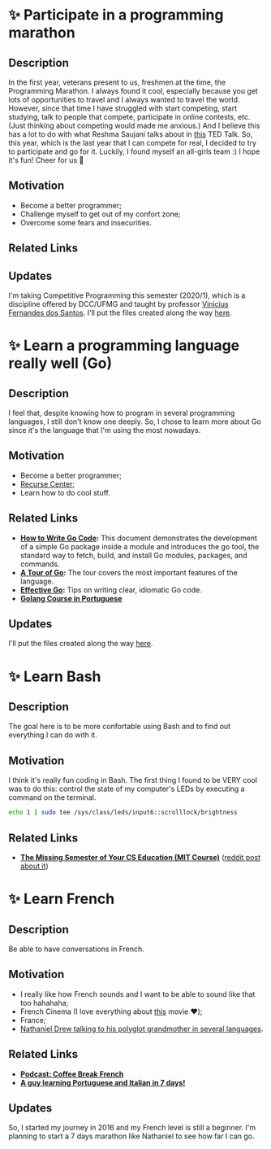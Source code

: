 # :sparkles: Participate in a programming marathon

## Description

In the first year, veterans present to us, freshmen at the time, the Programming Marathon. I always found it cool, especially because you get lots of opportunities to travel and I always wanted to travel the world. However, since that time I have struggled with start competing, start studying, talk to people that compete, participate in online contests, etc. (Just thinking about competing would made me anxious.) And I believe this has a lot to do with what Reshma Saujani talks about in [this](https://www.ted.com/talks/reshma_saujani_teach_girls_bravery_not_perfection) TED Talk. So, this year, which is the last year that I can compete for real, I decided to try to participate and go for it. Luckily, I found myself an all-girls team :) I hope it's fun! Cheer for us :crossed_fingers:

## Motivation

- Become a better programmer;
- Challenge myself to get out of my confort zone;
- Overcome some fears and insecurities.

## Related Links


## Updates

I'm taking Competitive Programming this semester (2020/1), which is a discipline offered by DCC/UFMG and taught by professor [Vinicius Fernandes dos Santos](https://homepages.dcc.ufmg.br/~viniciussantos/). I'll put the files created along the way [here](https://github.com/lorenaleao/code-challenges).

# :sparkles: Learn a programming language really well (Go)

## Description

I feel that, despite knowing how to program in several programming languages, I still don't know one deeply. So, I chose to learn more about Go since it's the language that I'm using the most nowadays.

## Motivation

- Become a better programmer;
- [Recurse Center](https://www.recurse.com/manual#sec-advice);
- Learn how to do cool stuff.

## Related Links

* __[How to Write Go Code](https://golang.org/doc/code.html):__ This document demonstrates the development of a simple Go package inside a module and introduces the go tool, the standard way to fetch, build, and install Go modules, packages, and commands.
* __[A Tour of Go](https://tour.golang.org/list):__ The tour covers the most important features of the language.
* __[Effective Go](https://golang.org/doc/effective_go.html):__ Tips on writing clear, idiomatic Go code.
* __[Golang Course in Portuguese](https://www.youtube.com/playlist?list=PLCKpcjBB_VlBsxJ9IseNxFllf-UFEXOdg)__

## Updates

I'll put the files created along the way [here](https://github.com/lorenaleao/learning-go).

# :sparkles: Learn Bash

## Description

The goal here is to be more confortable using Bash and to find out everything I can do with it. 

## Motivation

I think it's really fun coding in Bash. The first thing I found to be VERY cool was to do this: control the state of my computer's LEDs by executing a command on the terminal.

```bash
echo 1 | sudo tee /sys/class/leds/input6::scrolllock/brightness
```

## Related Links

- __[The Missing Semester of Your CS Education (MIT Course)](https://missing.csail.mit.edu/)__ ([reddit post about it](https://www.reddit.com/r/programming/comments/eyagcd/the_missing_semester_of_your_cs_education_mit/))

<!--## Updates
-->
# :sparkles: Learn French

## Description

Be able to have conversations in French.

## Motivation

- I really like how French sounds and I want to be able to sound like that too hahahaha;
- French Cinema (I love everything about [this](https://www.youtube.com/watch?v=pegpT5R00DM) movie :heart:);
- France;
- [Nathaniel Drew talking to his polyglot grandmother in several languages](https://www.youtube.com/watch?v=AYp5xtkoF6M).

## Related Links

- __[Podcast: Coffee Break French](https://open.spotify.com/show/6YqgG1UezfW9khCvLh8rvw?si=Eqb7WiOSSjGbSbaOBI0Smw)__
- __[A guy learning Portuguese and Italian in 7 days!](https://www.youtube.com/playlist?list=PL-Saq7phAGKIWF2c9oMuFKvljICBi_1I5)__

## Updates

So, I started my journey in 2016 and my French level is still a beginner. I'm planning to start a 7 days marathon like Nathaniel to see how far I can go.

<!--

# Title

## Description
## Motivation
## Related Links
## Updates


Purely Functional Text Editor

Description
I’ll build, using Rust, a Text Editor from scratch using Termion library. Also, this editor must support features that help functional programming such as insertion of holes and case splitting (Long term). Recording the process may be very interesting and helpful.


Motivation
There’s a lot of reasons for I want to do that. Here’s the most central:

Learn Rust (become a better programmer)
Build a larger project (learn about this process)
I honestly believe that there is yet no good solution to the problem of an editor for programming in functional languages
Probably will be of great help to enter in recurse.com

Related Links

Updates

Repo: Link

Short Term Goal Features:


Long Term Goal Features:


Upsolve Marathon Problems

Description
There is a HUGE list of problems that I left unsolve from previous competitions. It’s not really necessary to solve all of them, the point is to never stay too much time without practicing and fill knowledge gaps.


Motivation
Go at least once to ICPC World Finals, perform better on other competitions and raise CodeForces rating :D


Related Links
Old ORG with problems (Local File)
Problem C from SWERC 2017

Updates

[26/06/2020] Hitted 2066 of rating in CF! Yuhul, almost Yellow!

Study (Type Theory and Related)

Description
Continue the study started in IC with Maurício/Mário. There’s a lot of ways to go: Formalize stuff from TaPL, finish PLFA, read the blog about formalizing running time, dive into Homotopy Type Theory, search papers… And talk to Mario about POC! Okay, so little focus is bad. What about picking one to start? Finishing PLFA or reading the blog seems nice.


Motivation
I think this will be what I’ll do for life. Research and become an expert about dependent types and formalizing stuff, or entering into a company that works with it. It’s hard to start, but once I do, I’ll remember how this can be funny.


Related Links
Blog about formalizing running time in sorting algorithms
PLFA
Paper about HoTT in Agda

Updates
Current Goal is to fully formalize Sorting

Learn a Functional Language (Haskell)

Description
Learn more deeply how to program using a functional language.


Motivation
This is related to the editor and type theory. Also, it already proved itself to be really fun.


Related Links
Code Wars
[Livros](file:///home/tomaz/Desktop/Tom/Livros/Theoretical CS/Functional/) (Local File)

Updates
Discovered a really nice book with a very strange abreviation here: WIWIKWLH
-->
